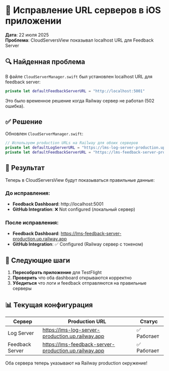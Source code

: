 # 🔧 Исправление URL серверов в iOS приложении

**Дата**: 22 июля 2025  
**Проблема**: CloudServersView показывал localhost URL для Feedback Server

## 🔍 Найденная проблема

В файле `CloudServerManager.swift` был установлен localhost URL для feedback server:
```swift
private let defaultFeedbackServerURL = "http://localhost:5001"
```

Это было временное решение когда Railway сервер не работал (502 ошибка).

## ✅ Решение

Обновлен `CloudServerManager.swift`:
```swift
// Используем production URLs на Railway для обоих серверов
private let defaultLogServerURL = "https://lms-log-server-production.up.railway.app"
private let defaultFeedbackServerURL = "https://lms-feedback-server-production.up.railway.app"
```

## 📱 Результат

Теперь в CloudServersView будут показываться правильные данные:

### До исправления:
- **Feedback Dashboard**: http://localhost:5001
- **GitHub Integration**: ❌ Not configured (локальный сервер)

### После исправления:
- **Feedback Dashboard**: https://lms-feedback-server-production.up.railway.app
- **GitHub Integration**: ✅ Configured (Railway сервер с токеном)

## 🚀 Следующие шаги

1. **Пересобрать приложение** для TestFlight
2. **Проверить** что оба dashboard открываются корректно
3. **Убедиться** что логи и feedback отправляются на правильные серверы

## 📊 Текущая конфигурация

| Сервер | Production URL | Статус |
|--------|----------------|---------|
| Log Server | https://lms-log-server-production.up.railway.app | ✅ Работает |
| Feedback Server | https://lms-feedback-server-production.up.railway.app | ✅ Работает |

Оба сервера теперь указывают на Railway production окружение! 